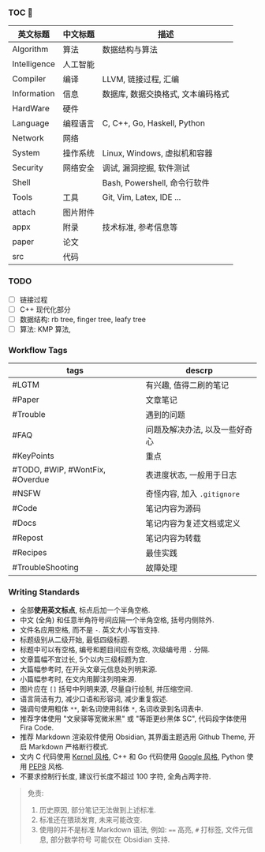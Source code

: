 ### TOC 🚀

| 英文标题       | 中文标题    | 描述                                | 
| -------------- | ----------- | ----------------------------------- | 
| Algorithm      | 算法        | 数据结构与算法                                  | 
| Intelligence   | 人工智能    |                                    | 
| Compiler       | 编译      | LLVM, 链接过程, 汇编            | 
| Information       | 信息      | 数据库, 数据交换格式, 文本编码格式                |
| HardWare       | 硬件        |                                     |
| Language       | 编程语言    | C, C++, Go, Haskell, Python         | 
| Network        | 网络        |                                     |
| System         | 操作系统    | Linux, Windows, 虚拟机和容器 | 
| Security       | 网络安全    | 调试, 漏洞挖掘, 软件测试            |
| Shell          |             | Bash, Powershell, 命令行软件                  |
| Tools          | 工具        | Git, Vim, Latex, IDE ...                 |  
| attach         | 图片附件 |                                     |     
| appx      | 附录        | 技术标准, 参考信息等                            |    
| paper          | 论文        |                                     |     
| src            | 代码            |                                     |   

### TODO

- [ ] 链接过程
- [ ] C++ 现代化部分
- [ ] 数据结构: rb tree, finger tree, leafy tree
- [ ] 算法: KMP 算法, 

### Workflow Tags

| tags                            | descrp                         |
| ------------------------------- | ------------------------------ |
| #LGTM                           | 有兴趣, 值得二刷的笔记         |
| #Paper                          | 文章笔记                       |
| #Trouble                        | 遇到的问题                     |
| #FAQ                            | 问题及解决办法, 以及一些好奇心 |
| #KeyPoints                      | 重点                           |
| #TODO, #WIP, #WontFix, #Overdue | 表进度状态, 一般用于日志       |
| #NSFW                           | 奇怪内容, 加入 `.gitignore`    |
| #Code                           | 笔记内容为源码                 |
| #Docs                           | 笔记内容为复述文档或定义       |
| #Repost                         | 笔记内容为转载                 |
| #Recipes                        | 最佳实践                       |
| #TroubleShooting                |   故障处理                             |

### Writing Standards

- 全部**使用英文标点**, 标点后加一个半角空格.
- 中文 (全角) 和任意半角符号间应隔一个半角空格, 括号内侧除外.
- 文件名应用空格, 而不是 `-`. 英文大小写皆支持.
- 标题级别从二级开始, 最低四级标题.
- 标题中可以有空格, 编号和题目间应有空格, 次级编号用 `.` 分隔.
- 文章篇幅不宜过长, 5个以内三级标题为宜.
- 大篇幅参考时, 在开头文章元信息处列明来源. 
- 小篇幅参考时, 在文内用脚注列明来源.
- 图片应在 `[]` 括号中列明来源, 尽量自行绘制, 并压缩空间.
- 语言简洁有力, 减少口语和形容词, 减少重复叙述.
- 强调句使用粗体 `**`, 新名词使用斜体 `*`, 名词收录到名词表中.
- 推荐字体使用 "文泉驿等宽微米黑" 或 "等距更纱黑体 SC", 代码段字体使用 Fira Code.
- 推荐 Markdown 渲染软件使用 Obsidian, 其界面主题选用 Github Theme, 开启 Markdown 严格断行模式.
- 文内 C 代码使用 [Kernel 风格](Language/Coding%20Style/Kernel%20C%20Style.md), C++ 和 Go 代码使用 [Google 风格](Language/Coding%20Style/Google%20C++%20Style.md), Python 使用 [PEP8](Language/Coding%20Style/PEP8.md) 风格.
- 不要求控制行长度, 建议行长度不超过 100 字符, 全角占两字符.

> 免责:   
> 1. 历史原因, 部分笔记无法做到上述标准. 
> 2. 标准还在猥琐发育, 未来可能改变.   
> 3. 使用的并不是标准 Markdown 语法, 例如: `==` 高亮, `#` 打标签, 文件元信息, 部分数学符号 可能仅在 Obsidian 支持.